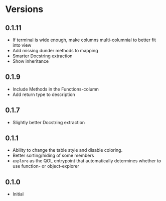 # Versions

## 0.1.11

- If terminal is wide enough, make columns multi-columnial to better fit into view
- Add missing dunder methods to mapping
- Smarter Docstring extraction
- Show inheritance

## 0.1.9

- Include Methods in the Functions-column
- Add return type to description

## 0.1.7

- Slightly better Docstring extraction

## 0.1.1

- Ability to change the table style and disable coloring.
- Better sorting/hiding of some members
- `explore` as the QOL entrypoint that automatically determines whether to use function- or object-explorer

## 0.1.0
- Initial
